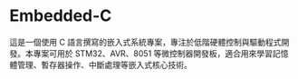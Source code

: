 # Embedded-C

這是一個使用 C 語言撰寫的嵌入式系統專案，專注於低階硬體控制與驅動程式開發。本專案可用於 STM32、AVR、8051 等微控制器開發板，適合用來學習記憶體管理、暫存器操作、中斷處理等嵌入式核心技術。

